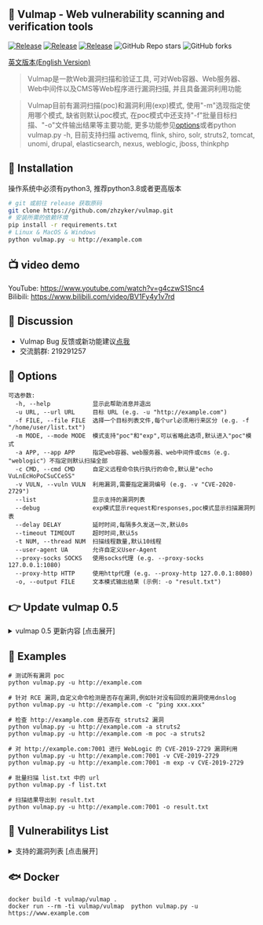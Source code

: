 ## 🌟 Vulmap - Web vulnerability scanning and verification tools
<a href="https://github.com/zhzyker/vulmap"><img alt="Release" src="https://img.shields.io/badge/python-3.8+-blueviolet"></a>
<a href="https://github.com/zhzyker/vulmap"><img alt="Release" src="https://img.shields.io/badge/Version-vulmap 0.5-yellow"></a>
<a href="https://github.com/zhzyker/vulmap"><img alt="Release" src="https://img.shields.io/badge/LICENSE-GPL-ff69b4"></a>
![GitHub Repo stars](https://img.shields.io/github/stars/zhzyker/vulmap?color=gree)
![GitHub forks](https://img.shields.io/github/forks/zhzyker/vulmap)

 
[英文版本(English Version)](https://github.com/zhzyker/vulmap/blob/main/readme.us-en.md)  
> Vulmap是一款Web漏洞扫描和验证工具, 可对Web容器、Web服务器、Web中间件以及CMS等Web程序进行漏洞扫描, 并且具备漏洞利用功能

> Vulmap目前有漏洞扫描(poc)和漏洞利用(exp)模式, 使用"-m"选现指定使用哪个模式, 缺省则默认poc模式, 在poc模式中还支持"-f"批量目标扫描、"-o"文件输出结果等主要功能, 更多功能参见[options](https://github.com/zhzyker/vulmap/#options)或者python vulmap.py -h, 目前支持扫描 activemq, flink, shiro, solr, struts2, tomcat, unomi, drupal, elasticsearch, nexus, weblogic, jboss, thinkphp


## 🛒 Installation
操作系统中必须有python3, 推荐python3.8或者更高版本
```bash
# git 或前往 release 获取原码
git clone https://github.com/zhzyker/vulmap.git
# 安装所需的依赖环境
pip install -r requirements.txt
# Linux & MacOS & Windows
python vulmap.py -u http://example.com
```
## 📺 video demo
YouTube:  https://www.youtube.com/watch?v=g4czwS1Snc4  
Bilibili: https://www.bilibili.com/video/BV1Fy4y1v7rd  

## 🙋 Discussion
* Vulmap Bug 反馈或新功能建议[点我](https://github.com/zhzyker/vulmap/issues)
* 交流鹅群: 219291257

## 🔧 Options
``` 
可选参数:
  -h, --help            显示此帮助消息并退出
  -u URL, --url URL     目标 URL (e.g. -u "http://example.com")
  -f FILE, --file FILE  选择一个目标列表文件,每个url必须用行来区分 (e.g. -f "/home/user/list.txt")
  -m MODE, --mode MODE  模式支持"poc"和"exp",可以省略此选项,默认进入"poc"模式
  -a APP, --app APP     指定web容器、web服务器、web中间件或cms（e.g. "weblogic"）不指定则默认扫描全部
  -c CMD, --cmd CMD     自定义远程命令执行执行的命令,默认是"echo VuLnEcHoPoCSuCCeSS"
  -v VULN, --vuln VULN  利用漏洞,需要指定漏洞编号 (e.g. -v "CVE-2020-2729")
  --list                显示支持的漏洞列表
  --debug               exp模式显示request和responses,poc模式显示扫描漏洞列表
  --delay DELAY         延时时间,每隔多久发送一次,默认0s
  --timeout TIMEOUT     超时时间,默认5s
  -t NUM, --thread NUM  扫描线程数量,默认10线程
  --user-agent UA       允许自定义User-Agent
  --proxy-socks SOCKS   使用socks代理 (e.g. --proxy-socks 127.0.0.1:1080)
  --proxy-http HTTP     使用http代理 (e.g. --proxy-http 127.0.0.1:8080)
  -o, --output FILE     文本模式输出结果 (示例: -o "result.txt")
```
## 👉 Update vulmap 0.5
<details>
<summary>vulmap 0.5 更新内容 [点击展开] </summary>  
 
* 新增多线程扫描,默认10线程,可自定义,默认开启协程（扫描变得非常快就对了）
* 支持添加代理扫描,支持socks和http代理
* 可自定义User-Agent
* 又改动--debug, exp模式开debug显示request和responses, poc模式显示扫描漏洞列表
* CVE-2016-4437 Apache Shiro新增三个回显gadget（共6个）,key增至5个
* 新增Apache Flik CVE-2020-17518 & CVE-2020-17519
* 优化批量扫描和输出  

</details>

## 🐾 Examples
```
# 测试所有漏洞 poc
python vulmap.py -u http://example.com

# 针对 RCE 漏洞,自定义命令检测是否存在漏洞,例如针对没有回现的漏洞使用dnslog
python vulmap.py -u http://example.com -c "ping xxx.xxx"

# 检查 http://example.com 是否存在 struts2 漏洞
python vulmap.py -u http://example.com -a struts2
python vulmap.py -u http://example.com -m poc -a struts2

# 对 http://example.com:7001 进行 WebLogic 的 CVE-2019-2729 漏洞利用
python vulmap.py -u http://example.com:7001 -v CVE-2019-2729
python vulmap.py -u http://example.com:7001 -m exp -v CVE-2019-2729

# 批量扫描 list.txt 中的 url
python vulmap.py -f list.txt

# 扫描结果导出到 result.txt
python vulmap.py -u http://example.com:7001 -o result.txt
```

## 🍵 Vulnerabilitys List
<details>
<summary>支持的漏洞列表 [点击展开] </summary>  
 
```
 +-------------------+------------------+-----+-----+-------------------------------------------------------------+
 | Target type       | Vuln Name        | Poc | Exp | Impact Version && Vulnerability description                 |
 +-------------------+------------------+-----+-----+-------------------------------------------------------------+
 | Apache ActiveMQ   | CVE-2015-5254    |  Y  |  N  | < 5.13.0, deserialization remote code execution             |
 | Apache ActiveMQ   | CVE-2016-3088    |  Y  |  Y  | < 5.14.0, http put&move upload webshell                     |
 | Apache Flink      | CVE-2020-17518   |  Y  |  N  | < 1.11.3 or < 1.12.0, upload path traversal                 |
 | Apache Flink      | CVE-2020-17519   |  Y  |  Y  | 1.5.1 - 1.11.2, 'jobmanager/logs' path traversal            |
 | Apache Shiro      | CVE-2016-4437    |  Y  |  Y  | <= 1.2.4, shiro-550, rememberme deserialization rce         |
 | Apache Solr       | CVE-2017-12629   |  Y  |  Y  | < 7.1.0, runexecutablelistener rce & xxe, only rce is here  |
 | Apache Solr       | CVE-2019-0193    |  Y  |  N  | < 8.2.0, dataimporthandler module remote code execution     |
 | Apache Solr       | CVE-2019-17558   |  Y  |  Y  | 5.0.0 - 8.3.1, velocity response writer rce                 |
 | Apache Struts2    | S2-005           |  Y  |  Y  | 2.0.0 - 2.1.8.1, cve-2010-1870 parameters interceptor rce   |
 | Apache Struts2    | S2-008           |  Y  |  Y  | 2.0.0 - 2.3.17, debugging interceptor rce                   |
 | Apache Struts2    | S2-009           |  Y  |  Y  | 2.1.0 - 2.3.1.1, cve-2011-3923 ognl interpreter rce         |
 | Apache Struts2    | S2-013           |  Y  |  Y  | 2.0.0 - 2.3.14.1, cve-2013-1966 ognl interpreter rce        |
 | Apache Struts2    | S2-015           |  Y  |  Y  | 2.0.0 - 2.3.14.2, cve-2013-2134 ognl interpreter rce        |
 | Apache Struts2    | S2-016           |  Y  |  Y  | 2.0.0 - 2.3.15, cve-2013-2251 ognl interpreter rce          |
 | Apache Struts2    | S2-029           |  Y  |  Y  | 2.0.0 - 2.3.24.1, ognl interpreter rce                      |
 | Apache Struts2    | S2-032           |  Y  |  Y  | 2.3.20-28, cve-2016-3081 rce can be performed via method    |
 | Apache Struts2    | S2-045           |  Y  |  Y  | 2.3.5-31, 2.5.0-10, cve-2017-5638 jakarta multipart rce     |
 | Apache Struts2    | S2-046           |  Y  |  Y  | 2.3.5-31, 2.5.0-10, cve-2017-5638 jakarta multipart rce     |
 | Apache Struts2    | S2-048           |  Y  |  Y  | 2.3.x, cve-2017-9791 struts2-struts1-plugin rce             |
 | Apache Struts2    | S2-052           |  Y  |  Y  | 2.1.2 - 2.3.33, 2.5 - 2.5.12 cve-2017-9805 rest plugin rce  |
 | Apache Struts2    | S2-057           |  Y  |  Y  | 2.0.4 - 2.3.34, 2.5.0-2.5.16, cve-2018-11776 namespace rce  |
 | Apache Struts2    | S2-059           |  Y  |  Y  | 2.0.0 - 2.5.20, cve-2019-0230 ognl interpreter rce          |
 | Apache Struts2    | S2-061           |  Y  |  Y  | 2.0.0-2.5.25, cve-2020-17530 ognl interpreter rce           |
 | Apache Struts2    | S2-devMode       |  Y  |  Y  | 2.1.0 - 2.5.1, devmode remote code execution                |
 | Apache Tomcat     | Examples File    |  Y  |  N  | all version, /examples/servlets/servlet                     |
 | Apache Tomcat     | CVE-2017-12615   |  Y  |  Y  | 7.0.0 - 7.0.81, put method any files upload                 |
 | Apache Tomcat     | CVE-2020-1938    |  Y  |  Y  | 6, 7 < 7.0.100, 8 < 8.5.51, 9 < 9.0.31 arbitrary file read  |
 | Apache Unomi      | CVE-2020-13942   |  Y  |  Y  | < 1.5.2, apache unomi remote code execution                 |
 | Drupal            | CVE-2018-7600    |  Y  |  Y  | 6.x, 7.x, 8.x, drupalgeddon2 remote code execution          |
 | Drupal            | CVE-2018-7602    |  Y  |  Y  | < 7.59, < 8.5.3 (except 8.4.8) drupalgeddon2 rce            |
 | Drupal            | CVE-2019-6340    |  Y  |  Y  | < 8.6.10, drupal core restful remote code execution         |
 | Elasticsearch     | CVE-2014-3120    |  Y  |  Y  | < 1.2, elasticsearch remote code execution                  |
 | Elasticsearch     | CVE-2015-1427    |  Y  |  Y  | 1.4.0 < 1.4.3, elasticsearch remote code execution          |
 | Jenkins           | CVE-2017-1000353 |  Y  |  N  | <= 2.56, LTS <= 2.46.1, jenkins-ci remote code execution    |
 | Jenkins           | CVE-2018-1000861 |  Y  |  Y  | <= 2.153, LTS <= 2.138.3, remote code execution             |
 | Nexus OSS/Pro     | CVE-2019-7238    |  Y  |  Y  | 3.6.2 - 3.14.0, remote code execution vulnerability         |
 | Nexus OSS/Pro     | CVE-2020-10199   |  Y  |  Y  | 3.x <= 3.21.1, remote code execution vulnerability          |
 | Oracle Weblogic   | CVE-2014-4210    |  Y  |  N  | 10.0.2 - 10.3.6, weblogic ssrf vulnerability                |
 | Oracle Weblogic   | CVE-2017-3506    |  Y  |  Y  | 10.3.6.0, 12.1.3.0, 12.2.1.0-2, weblogic wls-wsat rce       |
 | Oracle Weblogic   | CVE-2017-10271   |  Y  |  Y  | 10.3.6.0, 12.1.3.0, 12.2.1.1-2, weblogic wls-wsat rce       |
 | Oracle Weblogic   | CVE-2018-2894    |  Y  |  Y  | 12.1.3.0, 12.2.1.2-3, deserialization any file upload       |
 | Oracle Weblogic   | CVE-2019-2725    |  Y  |  Y  | 10.3.6.0, 12.1.3.0, weblogic wls9-async deserialization rce |
 | Oracle Weblogic   | CVE-2019-2729    |  Y  |  Y  | 10.3.6.0, 12.1.3.0, 12.2.1.3 wls9-async deserialization rce |
 | Oracle Weblogic   | CVE-2020-2551    |  Y  |  N  | 10.3.6.0, 12.1.3.0, 12.2.1.3-4, wlscore deserialization rce |
 | Oracle Weblogic   | CVE-2020-2555    |  Y  |  Y  | 3.7.1.17, 12.1.3.0.0, 12.2.1.3-4.0, t3 deserialization rce  |
 | Oracle Weblogic   | CVE-2020-2883    |  Y  |  Y  | 10.3.6.0, 12.1.3.0, 12.2.1.3-4, iiop t3 deserialization rce |
 | Oracle Weblogic   | CVE-2020-14882   |  Y  |  Y  | 10.3.6.0, 12.1.3.0, 12.2.1.3-4, 14.1.1.0.0, console rce     |
 | RedHat JBoss      | CVE-2010-0738    |  Y  |  Y  | 4.2.0 - 4.3.0, jmx-console deserialization any files upload |
 | RedHat JBoss      | CVE-2010-1428    |  Y  |  Y  | 4.2.0 - 4.3.0, web-console deserialization any files upload |
 | RedHat JBoss      | CVE-2015-7501    |  Y  |  Y  | 5.x, 6.x, jmxinvokerservlet deserialization any file upload |
 | ThinkPHP          | CVE-2019-9082    |  Y  |  Y  | < 3.2.4, thinkphp rememberme deserialization rce            |
 | ThinkPHP          | CVE-2018-20062   |  Y  |  Y  | <= 5.0.23, 5.1.31, thinkphp rememberme deserialization rce  |
 +-------------------+------------------+-----+-----+-------------------------------------------------------------+
```
</details>

## 🐟 Docker

```shell
docker build -t vulmap/vulmap .
docker run --rm -ti vulmap/vulmap  python vulmap.py -u https://www.example.com
```
